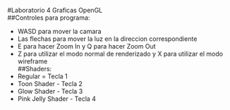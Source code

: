 #Laboratorio 4 Graficas OpenGL  
##Controles para programa:  
- WASD para mover la camara  
- Las flechas para mover la luz en la direccion correspondiente  
- E para hacer Zoom In y Q para hacer Zoom Out  
- Z para utilizar el modo normal de renderizado y X para utilizar el modo wireframe  
##Shaders:  
- Regular = Tecla 1
- Toon Shader - Tecla 2
- Glow Shader - Tecla 3
- Pink Jelly Shader - Tecla 4